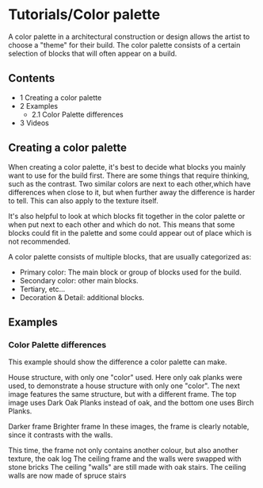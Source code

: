 # Tutorials/Color palette
A color palette in a architectural construction or design allows the artist to choose a "theme" for their build. The color palette consists of a certain selection of blocks that will often appear on a build.

## Contents
- 1 Creating a color palette
- 2 Examples
	- 2.1 Color Palette differences
- 3 Videos

## Creating a color palette
When creating a color palette, it's best to decide what blocks you mainly want to use for the build first. There are some things that require thinking, such as the contrast.
Two similar colors are next to each other,which have differences when close to it, but when further away the difference is harder to tell. This can also apply to the texture itself.

It's also helpful to look at which blocks fit together in the color palette or when put next to each other and which do not. This means that some blocks could fit in the palette and some could appear out of place which is not recommended.

A color palette consists of multiple blocks, that are usually categorized as:

- Primary color: The main block or group of blocks used for the build.
- Secondary color: other main blocks.
- Tertiary, etc...
- Decoration & Detail: additional blocks.

## Examples
### Color Palette differences
This example should show the difference a color palette can make.

House structure, with only one "color" used. Here only oak planks were used, to demonstrate a house structure with only one "color".
The next image features the same structure, but with a different frame. The top image uses Dark Oak Planks instead of oak, and the bottom one uses Birch Planks.

Darker frame
Brighter frame
In these images, the frame is clearly notable, since it contrasts with the walls. 

This time, the frame not only contains another colour, but also another texture, the oak log
The ceiling frame and the walls were swapped with stone bricks
The ceiling "walls" are still made with oak stairs.
The ceiling walls are now made of spruce stairs
